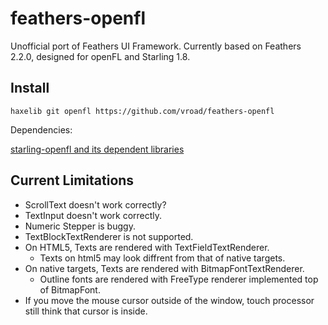 # feathers-openfl
Unofficial port of Feathers UI Framework. Currently based on Feathers 2.2.0, designed for openFL and Starling 1.8.

Install
-------

    haxelib git openfl https://github.com/vroad/feathers-openfl

Dependencies:

  [starling-openfl and its dependent libraries](https://github.com/vroad/starling-openfl)

Current Limitations
-------------------

* ScrollText doesn't work correctly?
* TextInput doesn't work correctly.
* Numeric Stepper is buggy.
* TextBlockTextRenderer is not supported.
* On HTML5, Texts are rendered with TextFieldTextRenderer.
  * Texts on html5 may look diffrent from that of native targets.
* On native targets, Texts are rendered with BitmapFontTextRenderer.
  * Outline fonts are rendered with FreeType renderer implemented top of BitmapFont.
* If you move the mouse cursor outside of the window, touch processor still think that cursor is inside.

